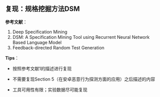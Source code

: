 ## 复现：规格挖掘方法DSM  

**参考文献**：

1. Deep Specification Mining
2. DSM: A Specification Mining Tool using Recurrent Neural Network Based Language Model  
3. Feedback-directed Random Test Generation  

**Tips**：

- 按照参考文献1的描述进行复现
- 不需要复现Section 5（在安卓恶意行为探测方面的应用）之后描述的内容

- 工具可用性有限；实验数据尽可能复现

